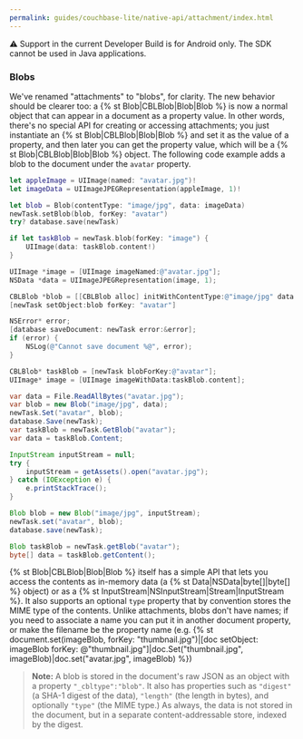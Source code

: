 ```yaml
---
permalink: guides/couchbase-lite/native-api/attachment/index.html
---
```


<block class="java" />

⚠ Support in the current Developer Build is for Android only. The SDK cannot be used in Java applications.

<block class="all" />

### Blobs

We've renamed "attachments" to "blobs", for clarity. The new behavior should be clearer too: a {% st Blob|CBLBlob|Blob|Blob %} is now a normal object that can appear in a document as a property value. In other words, there's no special API for creating or accessing attachments; you just instantiate an {% st Blob|CBLBlob|Blob|Blob %} and set it as the value of a property, and then later you can get the property value, which will be a {% st Blob|CBLBlob|Blob|Blob %} object. The following code example adds a blob to the document under the `avatar` property.

<block class="swift" />

```swift
let appleImage = UIImage(named: "avatar.jpg")!
let imageData = UIImageJPEGRepresentation(appleImage, 1)!

let blob = Blob(contentType: "image/jpg", data: imageData)
newTask.setBlob(blob, forKey: "avatar")
try? database.save(newTask)

if let taskBlob = newTask.blob(forKey: "image") {
	UIImage(data: taskBlob.content!)
}
```

<block class="objc" />

```objectivec
UIImage *image = [UIImage imageNamed:@"avatar.jpg"];
NSData *data = UIImageJPEGRepresentation(image, 1);

CBLBlob *blob = [[CBLBlob alloc] initWithContentType:@"image/jpg" data:data];
[newTask setObject:blob forKey: "avatar"]

NSError* error;
[database saveDocument: newTask error:&error];
if (error) {
	NSLog(@"Cannot save document %@", error);
}

CBLBlob* taskBlob = [newTask blobForKey:@"avatar"];
UIImage* image = [UIImage imageWithData:taskBlob.content];

```

<block class="csharp" />

```csharp
var data = File.ReadAllBytes("avatar.jpg");
var blob = new Blob("image/jpg", data);
newTask.Set("avatar", blob);
database.Save(newTask);
var taskBlob = newTask.GetBlob("avatar");
var data = taskBlob.Content;
```

<block class="java" />

```java
InputStream inputStream = null;
try {
	inputStream = getAssets().open("avatar.jpg");
} catch (IOException e) {
	e.printStackTrace();
}

Blob blob = new Blob("image/jpg", inputStream);
newTask.set("avatar", blob);
database.save(newTask);

Blob taskBlob = newTask.getBlob("avatar");
byte[] data = taskBlob.getContent();
```

<block class="all" />

{% st Blob|CBLBlob|Blob|Blob %} itself has a simple API that lets you access the contents as in-memory data (a {% st Data|NSData|byte[]|byte[] %} object) or as a {% st InputStream|NSInputStream|Stream|InputStream %}. It also supports an optional `type` property that by convention stores the MIME type of the contents. Unlike attachments, blobs don't have names; if you need to associate a name you can put it in another document property, or make the filename be the property name (e.g. {% st document.set(imageBlob, forKey: "thumbnail.jpg")|[doc setObject: imageBlob forKey: @"thumbnail.jpg"]|doc.Set("thumbnail.jpg", imageBlob)|doc.set("avatar.jpg", imageBlob) %})

> **Note:** A blob is stored in the document's raw JSON as an object with a property `"_cbltype":"blob"`. It also has properties such as `"digest"` (a SHA-1 digest of the data), `"length"` (the length in bytes), and optionally `"type"` (the MIME type.) As always, the data is not stored in the document, but in a separate content-addressable store, indexed by the digest.